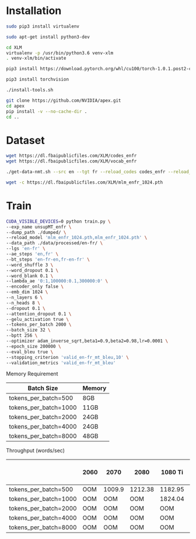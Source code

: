 Installation
===

```bash
sudo pip3 install virtualenv

sudo apt-get install python3-dev

cd XLM
virtualenv -p /usr/bin/python3.6 venv-xlm
. venv-xlm/bin/activate

pip3 install https://download.pytorch.org/whl/cu100/torch-1.0.1.post2-cp36-cp36m-linux_x86_64.whl

pip3 install torchvision

./install-tools.sh

git clone https://github.com/NVIDIA/apex.git
cd apex
pip install -v --no-cache-dir .
cd ..
```

Dataset
===
```bash
wget https://dl.fbaipublicfiles.com/XLM/codes_enfr
wget https://dl.fbaipublicfiles.com/XLM/vocab_enfr

./get-data-nmt.sh --src en --tgt fr --reload_codes codes_enfr --reload_vocab vocab_enfr

wget -c https://dl.fbaipublicfiles.com/XLM/mlm_enfr_1024.pth

```

Train
===
```bash
CUDA_VISIBLE_DEVICES=0 python train.py \
--exp_name unsupMT_enfr \
--dump_path ./dumped/ \
--reload_model 'mlm_enfr_1024.pth,mlm_enfr_1024.pth' \
--data_path ./data/processed/en-fr/ \
--lgs 'en-fr' \
--ae_steps 'en,fr' \
--bt_steps 'en-fr-en,fr-en-fr' \
--word_shuffle 3 \
--word_dropout 0.1 \
--word_blank 0.1 \
--lambda_ae '0:1,100000:0.1,300000:0' \
--encoder_only false \
--emb_dim 1024 \
--n_layers 6 \
--n_heads 8 \
--dropout 0.1 \
--attention_dropout 0.1 \
--gelu_activation true \
--tokens_per_batch 2000 \
--batch_size 32 \
--bptt 256 \
--optimizer adam_inverse_sqrt,beta1=0.9,beta2=0.98,lr=0.0001 \
--epoch_size 200000 \
--eval_bleu true \
--stopping_criterion 'valid_en-fr_mt_bleu,10' \
--validation_metrics 'valid_en-fr_mt_bleu'                    
```


Memory Requirement

| Batch Size | Memory  |
|---|---|
| tokens_per_batch=500 | 8GB |
| tokens_per_batch=1000 | 11GB  |
| tokens_per_batch=2000 | 24GB |
| tokens_per_batch=4000 | 24GB |
| tokens_per_batch=8000 | 48GB |

Throughput (words/sec) 

|   | 2060  | 2070  | 2080  |  1080 Ti | 2080 Ti | TitanRTX | Quadro RTX 6000 | V100 | Quadro RTX 8000 |
|---|---|---|---|---|---|---|---|---|---|
| tokens_per_batch=500 | OOM | 1009.9 | 1212.38 | 1182.95 | 1349.98 | 1405.14 | 1425.27 | | 1427.12 |
| tokens_per_batch=1000 | OOM | OOM | OOM | 1824.04 | 2025.35 | 2200.63 | 2183.65 | | 2071.28 |
| tokens_per_batch=2000 | OOM | OOM | OOM | OOM | OOM | 3132.97 | 3075.95 | | 2829.28 |
| tokens_per_batch=4000 | OOM | OOM | OOM | OOM | OOM | 3850.34 | 3725.16 | 3739.56| 3559.68 |
| tokens_per_batch=8000 | OOM | OOM | OOM | OOM | OOM | OOM | OOM | OOM | 3734.71 |
